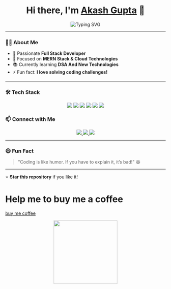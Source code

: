 <h1 align="center">Hi there, I'm <a href="https://github.com/your-username">Akash Gupta</a> 👋</h1>

<p align="center">
  <img src="https://readme-typing-svg.demolab.com?font=Fira+Code&size=20&pause=1000&color=F7B93E&width=435&lines=Full+Stack+Developer;JavaScript+%7C+Node.js+%7C+React;Passionate+about+Open-Source+%F0%9F%94%A5" alt="Typing SVG" />
</p>

---

### **👨‍💻 About Me**
- 🚀 Passionate **Full Stack Developer**
- 🎯 Focused on **MERN Stack & Cloud Technologies**
- 📚 Currently learning **DSA And New Technologies**
- ⚡ Fun fact: **I love solving coding challenges!**  

---

### **🛠 Tech Stack**
<p align="center">
  <img src="https://img.shields.io/badge/HTML5-%23E34F26.svg?style=for-the-badge&logo=html5&logoColor=white" />
  <img src="https://img.shields.io/badge/CSS3-%231572B6.svg?style=for-the-badge&logo=css3&logoColor=white" />
  <img src="https://img.shields.io/badge/JavaScript-%23F7DF1E.svg?style=for-the-badge&logo=javascript&logoColor=black" />
  <img src="https://img.shields.io/badge/Node.js-%23339933.svg?style=for-the-badge&logo=node.js&logoColor=white" />
  <img src="https://img.shields.io/badge/Express.js-%23000000.svg?style=for-the-badge&logo=express&logoColor=white" />
  <img src="https://img.shields.io/badge/MongoDB-%2347A248.svg?style=for-the-badge&logo=mongodb&logoColor=white" />
</p>



### **📫 Connect with Me**
<p align="center">
  <a href="https://linkedin.com/in/akash-gupta-06b0a6280" target="_blank">
    <img src="https://img.shields.io/badge/LinkedIn-%230A66C2.svg?style=for-the-badge&logo=linkedin&logoColor=white" />
  </a>
  <a href="mailto:ag44834@gmail.com">
    <img src="https://img.shields.io/badge/Gmail-%23D14836.svg?style=for-the-badge&logo=gmail&logoColor=white" />
  </a>
  <a href="https://akash-cq.github.io/Portfoilio/">
    <img src="https://img.shields.io/badge/Portfolio-%2312100E.svg?style=for-the-badge&logo=firefox&logoColor=white" />
  </a>
</p>

---

### **😄 Fun Fact**
> "Coding is like humor. If you have to explain it, it’s bad!" 😆  

---

⭐ **Star this repository** if you like it!  
<h1>Help me to buy me a coffee</h1>
<a href="https://buymeacoffee.com/akash_cq">buy me coffee</a>
<p align="center">
  <img src="https://github-production-user-asset-6210df.s3.amazonaws.com/168327561/408127981-1965b306-1f3b-444a-b0e7-1a1ea5a5b01e.png?X-Amz-Algorithm=AWS4-HMAC-SHA256&X-Amz-Credential=AKIAVCODYLSA53PQK4ZA%2F20250130%2Fus-east-1%2Fs3%2Faws4_request&X-Amz-Date=20250130T125642Z&X-Amz-Expires=300&X-Amz-Signature=8ff01738eea8fb8fc7663ee9c6eb8ee91a0787ae66f3eb8f050a67a7d48dd915&X-Amz-SignedHeaders=host" width="200">
</p>
